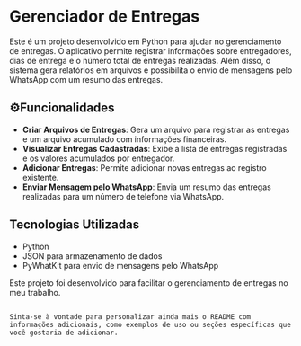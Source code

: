 # Gerenciador de Entregas

Este é um projeto desenvolvido em Python para ajudar no gerenciamento de entregas.
O aplicativo permite registrar informações sobre entregadores, dias de entrega e o número total de entregas realizadas.
Além disso, o sistema gera relatórios em arquivos e possibilita o envio de mensagens pelo WhatsApp com um resumo das entregas.

## ⚙️Funcionalidades

- **Criar Arquivos de Entregas**: Gera um arquivo para registrar as entregas e um arquivo acumulado com informações financeiras.
- **Visualizar Entregas Cadastradas**: Exibe a lista de entregas registradas e os valores acumulados por entregador.
- **Adicionar Entregas**: Permite adicionar novas entregas ao registro existente.
- **Enviar Mensagem pelo WhatsApp**: Envia um resumo das entregas realizadas para um número de telefone via WhatsApp.

## Tecnologias Utilizadas

- Python
- JSON para armazenamento de dados
- PyWhatKit para envio de mensagens pelo WhatsApp



Este projeto foi desenvolvido para facilitar o gerenciamento de entregas no meu trabalho.

```

Sinta-se à vontade para personalizar ainda mais o README com informações adicionais, como exemplos de uso ou seções específicas que você gostaria de adicionar.
